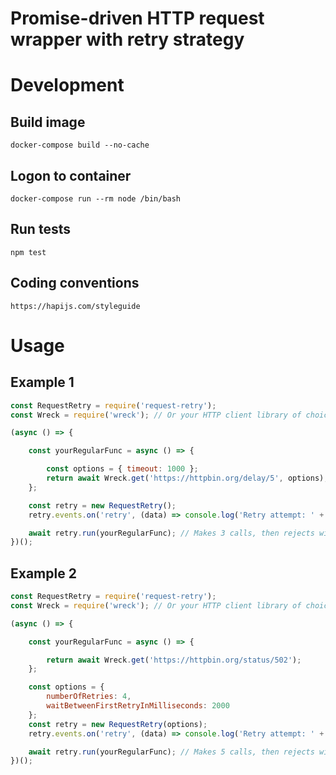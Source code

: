 Promise-driven HTTP request wrapper with retry strategy
==============================

Development
==============================

Build image
------------
    docker-compose build --no-cache

Logon to container
------------
    docker-compose run --rm node /bin/bash

Run tests
------------
    npm test

Coding conventions
------------
    https://hapijs.com/styleguide

Usage
==============================

Example 1
------------
```javascript
const RequestRetry = require('request-retry');
const Wreck = require('wreck'); // Or your HTTP client library of choice

(async () => {

    const yourRegularFunc = async () => {

        const options = { timeout: 1000 };
        return await Wreck.get('https://httpbin.org/delay/5', options);
    };

    const retry = new RequestRetry();
    retry.events.on('retry', (data) => console.log('Retry attempt: ' + data.attemptNumber));

    await retry.run(yourRegularFunc); // Makes 3 calls, then rejects with a timeout error
})();
```

Example 2
------------
```javascript
const RequestRetry = require('request-retry');
const Wreck = require('wreck'); // Or your HTTP client library of choice

(async () => {

    const yourRegularFunc = async () => {

        return await Wreck.get('https://httpbin.org/status/502');
    };

    const options = {
        numberOfRetries: 4,
        waitBetweenFirstRetryInMilliseconds: 2000
    };
    const retry = new RequestRetry(options);
    retry.events.on('retry', (data) => console.log('Retry attempt: ' + data.attemptNumber));

    await retry.run(yourRegularFunc); // Makes 5 calls, then rejects with a Bad Gateway error
})();
```
